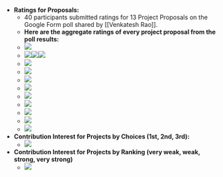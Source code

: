 - **Ratings for Proposals:** 
    - 40 participants submitted ratings for 13 Project Proposals on the Google Form poll shared by [[Venkatesh Rao]]. 
    - **Here are the aggregate ratings of every project proposal from the poll results:** 
    - ![](https://lh6.googleusercontent.com/DNHlA1vh8fyTyJSu_VtJtXMsUv0CmrR9avYZxX5MrShYiZPslE0jAlwiT4Sa0wlYa5e6qJLRLp7c3dBJm1HVZnQkH5XOgoZsyo98_YyiDCkQSAgJjIFIKcL3HCrx3gMFGOg5gSo)
    - ![](https://lh5.googleusercontent.com/8dFGz7IJI9O0vCo201ngcGLH5sgBOKZkqkk2Rw45MKn-zBVivjY0A12yHnLPSgpYiOutAAViXmVR6Q2TU9xd_cxgbZFbY8UAnSShD5jUbBwTAcMjy7d3Ro4ih56D8T8ytwq1ctY)![](https://lh6.googleusercontent.com/a7ShcE9zJCmb_iHrQcO4MTvJJX8b0KZS_h0nuzPerIUmD316Sl_WoRZ2Kw_ZxjJdWyOtpBhEeq_6Nu_hLLm8szkFAhC9fBXy9v7SHn428HxmoY8l_hTzeOj2ZwfNT2F4SvTF-BE)![](https://lh6.googleusercontent.com/uYu6jOuHGWoNcRT_9tlqUaupEzZw-cva2E5CsI5LaP40fS-PU6g8O3X5Bv6BscN4EqSb4v8kZLlrb_6cT7OeyB-udnMMnaWiXbc_NhBtjRsQqIWVQRfBD_o8pjTl_Kj-Jx5lJbo)
    - ![](https://lh6.googleusercontent.com/xoHM-VAkA-vHrxMEwgu0UJnzF31pZEryGhfZt168ygXA-rNLa2xwtSOBNxSPE_8SaomLhUgrsjFcW04fG6_FcHfKUbVAiR64kJzdBxJkly95bL9IhHryClvgfbhlceF6wQkuQwA)
    - ![](https://lh3.googleusercontent.com/yn3N4piRlbJk71yLUS2GA2DEfPUvVSUORGyLSXJt6pyDqsx3-8lYDmKcRLDtemFprs2Ot9HkRDD7nBAlarI2kQm5Hs6Cy2-KbiXj9JK9pl5gcj1r8inHEUW9M-1qWXeXioZok0o)
    - ![](https://lh6.googleusercontent.com/_tecOSsz2EXGjqTYMdKrDmYmyafsBU2Rx3rR69Xlh6hsjwvJ_psT4sESJ1IM2KGkhTXjC1jiNOfzIwflDcSAd8Qpn9NbITDcUFxVwDNulaTtBOwv46SS9RoCT4A9wifnkp7oxRs)
    - ![](https://lh3.googleusercontent.com/z0DBaEHrw9JndekMV600kb48p8_5k1_t-RItt2czg2Wgn61owzPpzqfzHKRvHRv-EY840iya3HJJ09rvSLCsWV96rFywDVJSyUd07ZxCtIo6Pgov0c3YbZfbBTkFFxllRdpLou0)
    - ![](https://lh3.googleusercontent.com/xQUpZ0tczlSqL8w1zgHXop_tmSYcaAMLbAAiGhT1o-L72TgmMpuQwdBFdzQ6gArUpaH6CtcMLcUmmm1ZuRFogz5qPwhpO6vdJjwvPCogmK5GkR5cmFR1lJjjh6wakZ0CD0W8s1M)
    - ![](https://lh3.googleusercontent.com/qZw7rl2uvPQ7wG2RktXWi2L0bEZPdmJH9I5lg7YglSF6bb4IiWAyZbNZRqWbrVrevxj0-VqmRjhsdQJ3emOxVXDIcY4v4xREruQWtPb2dpRW-zkg8t2MKKwskgzUlDgCzXSjmL0)
    - ![](https://lh3.googleusercontent.com/_YxSkhaJ-forPGq0hb8NwoFUcPC-2xXoE6KWcTVIx3XUahYfS05ji0uSPm_HfdCPp7KKcA8Zai6zMktSUa_jy5O1fGzRio2XGye7FUN4v05jvqcjIIbsGQnG6xM-llb69nrtfmw)
    - ![](https://lh4.googleusercontent.com/dxFHU-6nhi3HmPZXMn9ZYGMPGegjh8ggoV1noqtkyy8RdOSRuTqP8L8sL8VTsxnVQkQ2KdjllrljxTfKMUvNUen1mBNu400EG70tCp9P59y9sR150x0RpkI8MFHam82AnQI_7uY)
    - ![](https://lh4.googleusercontent.com/nZxKmKSMDtDwcH0iSq03-dy5zZ1No3wquaptBr_JKfzQZtPe7ghX_ZlVWgd9FOq1xvjyMIwjmSjBPTwo9MUFX2tbpAoYOVajy7qaxd8QMA4TTCVazGhjYDG076DbrV2xmoM3C_M)
- **Contribution Interest for Projects by Choices (1st, 2nd, 3rd):**
    - ![](https://firebasestorage.googleapis.com/v0/b/firescript-577a2.appspot.com/o/imgs%2Fapp%2FArtOfGig%2FydCI7JtN-Q.png?alt=media&token=3b961553-7443-427d-883b-805c05575803)
- **Contribution Interest for Projects by Ranking (very weak, weak, strong, very strong)**
    - ![](https://firebasestorage.googleapis.com/v0/b/firescript-577a2.appspot.com/o/imgs%2Fapp%2FArtOfGig%2FQrC9CcYVx7.png?alt=media&token=0e679c3d-b5a1-4252-a5f5-58107a962502)
